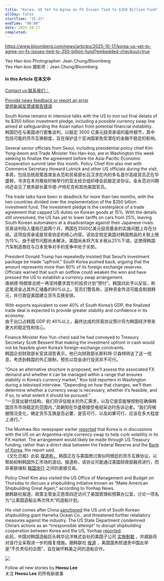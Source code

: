 ```yaml
---
title: "Korea, US Yet to Agree on FX Issues Tied to $350 Billion Fund"
allDay: false
startTime: "15:23"
endTime: "00:00"
date: 2025-10-17
completed:
---
```


https://www.bloomberg.com/news/articles/2025-10-17/korea-us-yet-to-agree-on-fx-issues-tied-to-350-billion-fund?embedded-checkout=true

Yeo Han-koo Photographer: Jean Chung/Bloomberg  
Yeo Han-koo 摄影师：Jean Chung/Bloomberg

#### In this Article 在本文中

[Contact us:联系我们：](https://www.bloomberg.com/help/question/submit-feedback-news-coverage/)

[Provide news feedback or report an error  
提供新闻反馈或报告错误](https://www.bloomberg.com/help/question/submit-feedback-news-coverage/)

South Korea remains in intensive talks with the US to iron out final details of its $350 billion investment pledge, including a possible currency swap line aimed at safeguarding the Asian nation from potential financial instability.  
韩国仍在与美国进行密集谈判，以敲定 3500 亿美元投资承诺的最终细节，其中包括可能的货币互换额度，旨在保护这个亚洲国家免受潜在的金融不稳定的影响。

Several senior officials from Seoul, including presidential policy chief Kim Yong-beom and Trade Minister Yeo Han-koo, are in Washington this week seeking to finalize the agreement before the Asia-Pacific Economic Cooperation summit later this month. Policy Chief Kim also met with Commerce Secretary Howard Lutnick and other US officials during the visit.  
本周，包括总统政策首席金永范和贸易部长吕汉求在内的多名首尔高级官员正在华盛顿，寻求在本月晚些时候举行的亚太经合组织峰会前敲定该协议。金永范访问期间还会见了商务部长霍华德·卢特尼克和其他美国官员。

The trade talks have been in deadlock for more than two months, with the two countries divided over the implementation of the $350 billion investment fund. The investment pledge is the centerpiece of a trade agreement that capped US duties on Korean goods at 15%. With the details still unresolved, the US has yet to lower tariffs on cars from 25%, leaving South Korean automakers at a disadvantage against their Japanese rivals.  
贸易谈判陷入僵局已逾两个月，两国在3500亿美元投资基金的实施问题上存在分歧。这项投资承诺是贸易协定的核心内容，该协定规定美国对韩国商品的关税上限为15%。由于细节问题尚未解决，美国尚未将汽车关税从25%下调，这使得韩国汽车制造商在与日本竞争对手的竞争中处于劣势。

President Donald Trump has repeatedly insisted that Seoul’s investment package be made “upfront.” South Korea pushed back, arguing that the amount represents more than 80% of its foreign exchange reserves. Officials warned that such an outflow could weaken the won and have pressed the US to establish a currency swap arrangement.  
唐纳德·特朗普总统一再坚持要求首尔的投资计划“预付”。韩国对此予以反驳，称这笔资金占其外汇储备的80%以上。官员们警告称，这种资金外流可能会削弱韩元，并已敦促美国建立货币互换安排。

With exports equivalent to over 40% of South Korea’s GDP, the finalized trade deal is expected to provide greater stability and confidence in its economy.  
由于出口占韩国 GDP 的 40%以上，最终达成的贸易协议预计将为韩国经济带来更大的稳定性和信心。

Finance Minister Koo Yun-cheol said he had conveyed to Treasury Secretary Scott Bessent that making the investment upfront in cash would not be feasible given Korea’s foreign-exchange constraints.  
韩国企划财政部长官具润哲表示，他已向财政部长斯科特·贝森特转达了这一信息，考虑到韩国的外汇限制，预先以现金进行投资并不可行。

“Once an alternative structure is proposed, we’ll assess the associated FX demand and whether it can be managed within a range that ensures stability in Korea’s currency market,” Koo told reporters in Washington during a televised interview. “Depending on how that changes, we’ll then determine whether a currency swap is necessary, whether it’s feasible, and if so, to what extent it should be pursued.”  
“一旦提出替代结构，我们将评估相关的外汇需求，以及它是否能够控制在确保韩国货币市场稳定的范围内，”具朝阳在华盛顿接受电视采访时告诉记者。“我们将根据情况变化，确定货币互换是否必要、是否可行，以及如果可行，应该在多大程度上进行。”

The Munhwa Ilbo newspaper earlier [reported](https://www.bloomberg.com/news/terminal/T47GUFGPWCG0) that Korea is in discussions with the US on an Argentina-style currency swap to help curb volatility in its FX market. The arrangement would likely be made through US Treasury funding, rather than a direct deal between the Federal Reserve and the [Bank of Korea](https://www.bloomberg.com/quote/1206Z:KS), the report said.  
《文化日报》此前 [报道称，](https://www.bloomberg.com/news/terminal/T47GUFGPWCG0) 韩国正在与美国商讨类似阿根廷的货币互换协议，以帮助抑制韩国外汇市场的波动。报道称，该协议可能通过美国财政部融资进行，而非美联储和 [韩国央行](https://www.bloomberg.com/quote/1206Z:KS) 之间的直接交易。

Policy Chief Kim also visited the US Office of Management and Budget on Thursday to discuss a shipbuilding initiative known as “Make American Shipbuilding Great Again,” according to Yonhap News.  
据韩联社报道，政策主管金正恩周四还访问了美国管理和预算办公室，讨论一项名为“让美国造船业再次伟大”的造船计划。

His visit comes after China [sanctioned](https://www.bloomberg.com/news/articles/2025-10-14/china-imposes-curbs-on-hanwha-units-after-us-shipping-moves) the US unit of South Korean shipbuilding giant Hanwha Ocean Co., and threatened further retaliatory measures against the industry. The US State Department condemned China’s actions as an “irresponsible attempt” to disrupt shipbuilding cooperation between Korea and the US, Yonhap [reported](https://en.yna.co.kr/view/AEN20251017000700315 "Yonhap").  
此前，中国对韩国造船巨头韩华远洋株式会社的美国子公司 [实施制裁](https://www.bloomberg.com/news/articles/2025-10-14/china-imposes-curbs-on-hanwha-units-after-us-shipping-moves) ，并威胁将对该行业采取进一步的报复措施。据韩联社 [报道](https://en.yna.co.kr/view/AEN20251017000700315 "Yonhap") ，美国国务院谴责中国此举是“不负责任的企图”，旨在破坏韩美之间的造船合作。

![](https://assets.bwbx.io/images/users/iqjWHBFdfxIU/iYA2ek7YJmHM/v1/piUjdcePl62Og/160x160.jpg)

Follow all new stories by **Heesu Lee**  
关注 **Heesu Lee** 的所有新故事